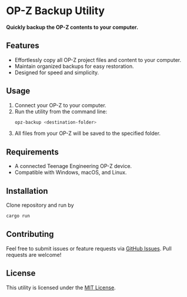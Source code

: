 # OP-Z Backup Utility

**Quickly backup the OP-Z contents to your computer.**

## Features
- Effortlessly copy all OP-Z project files and content to your computer.
- Maintain organized backups for easy restoration.
- Designed for speed and simplicity.

## Usage
1. Connect your OP-Z to your computer.
2. Run the utility from the command line:
   ```bash
   opz-backup <destination-folder>
   ```
3. All files from your OP-Z will be saved to the specified folder.

## Requirements
- A connected Teenage Engineering OP-Z device.
- Compatible with Windows, macOS, and Linux.

## Installation
Clone repository and run by
```bash
cargo run
```

## Contributing
Feel free to submit issues or feature requests via [GitHub Issues](#). Pull requests are welcome!

## License
This utility is licensed under the [MIT License](LICENSE).
```
